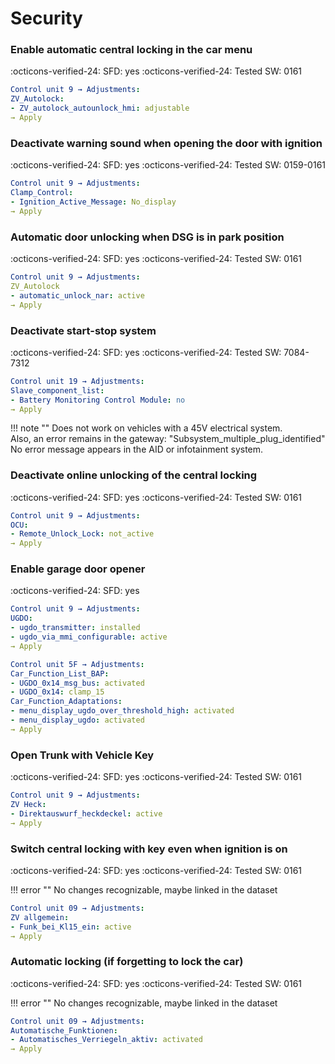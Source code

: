 # Security

### Enable automatic central locking in the car menu

:octicons-verified-24: SFD: yes :octicons-verified-24: Tested SW: 0161

``` yaml 
Control unit 9 → Adjustments:
ZV_Autolock:
- ZV_autolock_autounlock_hmi: adjustable
→ Apply
```

### Deactivate warning sound when opening the door with ignition

:octicons-verified-24: SFD: yes :octicons-verified-24: Tested SW: 0159-0161

``` yaml 
Control unit 9 → Adjustments:
Clamp_Control:
- Ignition_Active_Message: No_display
→ Apply
```

### Automatic door unlocking when DSG is in park position

:octicons-verified-24: SFD: yes :octicons-verified-24: Tested SW: 0161

``` yaml 
Control unit 9 → Adjustments:
ZV_Autolock
- automatic_unlock_nar: active
→ Apply
```

### Deactivate start-stop system

:octicons-verified-24: SFD: yes :octicons-verified-24: Tested SW: 7084-7312

``` yaml 
Control unit 19 → Adjustments:
Slave_component_list:
- Battery Monitoring Control Module: no
→ Apply
```

!!! note ""
    Does not work on vehicles with a 45V electrical system.  
    Also, an error remains in the gateway: "Subsystem_multiple_plug_identified"
    No error message appears in the AID or infotainment system.

### Deactivate online unlocking of the central locking

:octicons-verified-24: SFD: yes :octicons-verified-24: Tested SW: 0161

``` yaml 
Control unit 9 → Adjustments:
OCU:
- Remote_Unlock_Lock: not_active
→ Apply
```

### Enable garage door opener

:octicons-verified-24: SFD: yes

``` yaml title="Tested SW: 0161"
Control unit 9 → Adjustments:
UGDO:
- ugdo_transmitter: installed
- ugdo_via_mmi_configurable: active
→ Apply
```

``` yaml title="Tested SW: 1941"
Control unit 5F → Adjustments:
Car_Function_List_BAP:
- UGDO_0x14_msg_bus: activated
- UGDO_0x14: clamp_15
Car_Function_Adaptations:
- menu_display_ugdo_over_threshold_high: activated
- menu_display_ugdo: activated
→ Apply
```

### Open Trunk with Vehicle Key

:octicons-verified-24: SFD: yes :octicons-verified-24: Tested SW: 0161

``` yaml 
Control unit 9 → Adjustments:
ZV Heck:
- Direktauswurf_heckdeckel: active
→ Apply
```

### Switch central locking with key even when ignition is on

:octicons-verified-24: SFD: yes :octicons-verified-24: Tested SW: 0161

!!! error ""
    No changes recognizable, maybe linked in the dataset

``` yaml 
Control unit 09 → Adjustments:
ZV allgemein:
- Funk_bei_Kl15_ein: active
→ Apply
```

### Automatic locking (if forgetting to lock the car)

:octicons-verified-24: SFD: yes :octicons-verified-24: Tested SW: 0161

!!! error ""
    No changes recognizable, maybe linked in the dataset

``` yaml 
Control unit 09 → Adjustments:
Automatische_Funktionen:
- Automatisches_Verriegeln_aktiv: activated
→ Apply
```